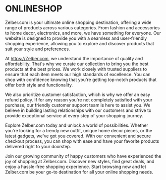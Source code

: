 # ONLINESHOP
Zelber.com is your ultimate online shopping destination, offering a wide range of products across various categories. From fashion and accessories to home decor, electronics, and more, we have something for everyone. Our website is designed to provide you with a seamless and user-friendly shopping experience, allowing you to explore and discover products that suit your style and preferences.

At https://Zelber.com, we understand the importance of quality and affordability. That's why we curate our collection to bring you the best products at the best prices. We work closely with trusted suppliers to ensure that each item meets our high standards of excellence. You can shop with confidence knowing that you're getting top-notch products that offer both style and functionality.

We also prioritize customer satisfaction, which is why we offer an easy refund policy. If for any reason you're not completely satisfied with your purchase, our friendly customer support team is here to assist you. We believe in building lasting relationships with our customers and strive to provide exceptional service at every step of your shopping journey.

Explore Zelber.com today and unlock a world of possibilities. Whether you're looking for a trendy new outfit, unique home decor pieces, or the latest gadgets, we've got you covered. With our convenient and secure checkout process, you can shop with ease and have your favorite products delivered right to your doorstep.

Join our growing community of happy customers who have experienced the joy of shopping at Zelber.com. Discover new styles, find great deals, and enjoy a hassle-free shopping experience. Start browsing now and let Zelber.com be your go-to destination for all your online shopping needs.
